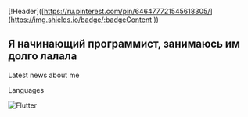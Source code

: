[!Header]([https://ru.pinterest.com/pin/646477721545618305/](https://img.shields.io/badge/:badgeContent
))

## Я начинающий программист, занимаюсь им долго лалала

Latest news about me

Languages

![Flutter](https://img.shields.io/badge/-Flutter-090909)

